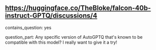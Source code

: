 ## https://huggingface.co/TheBloke/falcon-40b-instruct-GPTQ/discussions/4

contains_question: yes

question_part: Any specific version of AutoGPTQ that's known to be compatible with this model?  I really want to give it a try!
